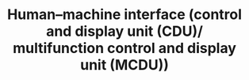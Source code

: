 ---
learningObjectiveId: "022.11.04"
parentId: "022.11"
title:
  Human–machine interface (control and display unit (CDU)/ multifunction control
  and display unit (MCDU))
---